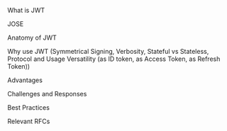 What is JWT

JOSE

Anatomy of JWT

Why use JWT (Symmetrical Signing, Verbosity, Stateful vs Stateless, Protocol and Usage Versatility (as ID token, as Access Token, as Refresh Token))

Advantages

Challenges and Responses

Best Practices 

Relevant RFCs